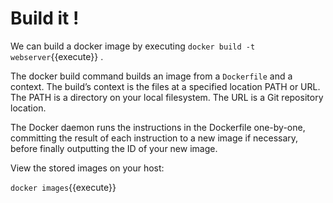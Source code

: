 # Build it !
We can build a docker image by executing `docker build -t webserver`{{execute}} .

The docker build command builds an image from a `Dockerfile` and a context. The build’s context is the files at a specified location PATH or URL. The PATH is a directory on your local filesystem. The URL is a Git repository location.

The Docker daemon runs the instructions in the Dockerfile one-by-one, committing the result of each instruction to a new image if necessary, before finally outputting the ID of your new image.

View the stored images on your host:

`docker images`{{execute}}